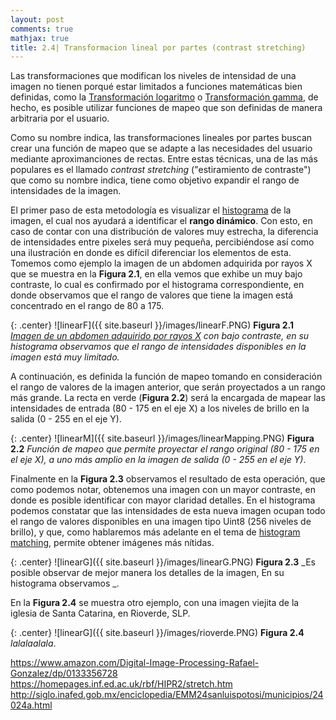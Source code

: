```yaml
---
layout: post
comments: true
mathjax: true
title: 2.4| Transformacion lineal por partes (contrast stretching)
---
```


Las transformaciones que modifican los niveles de intensidad de una imagen no tienen porqué estar limitados a funciones matemáticas bien definidas, como la [Transformación logaritmo](https://bryanmed.github.io/TransformacionLogaritmo/) o [Transformación gamma](https://bryanmed.github.io/correccionGamma/), de hecho, es posible utilizar funciones de mapeo que son definidas de manera arbitraria por el usuario.

Como su nombre indica, las transformaciones lineales por partes buscan crear una función de mapeo que se adapte a las necesidades del usuario mediante aproximanciones de rectas. Entre estas técnicas, una de las más populares es el llamado _contrast stretching_ ("estiramiento de contraste") que como su nombre indica, tiene como objetivo expandir el rango de intensidades de la imagen.

El primer paso de esta metodología es visualizar el [histograma](https://bryanmed.github.io/histograma/) de la imagen, el cual nos ayudará a identificar el __rango dinámico__. Con esto, en caso de contar con una distribución de valores muy estrecha, la diferencia de intensidades entre pixeles será muy pequeña, percibiéndose así como una ilustración en donde es difícil diferenciar los elementos de esta. Tomemos como ejemplo la imagen de un abdomen adquirida por rayos X que se muestra en la __Figura 2.1__, en ella vemos que exhibe un muy bajo contraste, lo cual es confirmado por el histograma correspondiente, en donde observamos que el rango de valores que tiene la imagen está concentrado en el rango de 80 a 175. 

{: .center}
![linearF]({{ site.baseurl }}/images/linearF.PNG)
__Figura 2.1__ _[Imagen de un abdomen adquirido por rayos X](https://www.quia.com/pages/ra110a.html) con bajo contraste, en su histograma observamos que el rango de intensidades disponibles en la imagen está muy limitado._

A continuación, es definida la función de mapeo tomando en consideración el rango de valores de la imagen anterior, que serán proyectados a un rango más grande. La recta en verde (__Figura 2.2__) será la encargada de mapear las intensidades de entrada (80 - 175 en el eje X) a los niveles de brillo en la salida (0 - 255 en el eje Y).

{: .center}
![linearM]({{ site.baseurl }}/images/linearMapping.PNG)
__Figura 2.2__ _Función de mapeo que permite proyectar el rango original (80 - 175 en el eje X), a uno más amplio en la imagen de salida (0 - 255 en el eje Y)_.

Finalmente en la __Figura 2.3__ observamos el resultado de esta operación, que como podemos notar, obtenemos una imagen con un mayor contraste, en donde es posible identificar con mayor claridad detalles. En el histograma podemos constatar que las intensidades de esta nueva imagen ocupan todo el rango de valores disponibles en una imagen tipo Uint8 (256 niveles de brillo), y que, como hablaremos más adelante en el tema de [histogram matching](www.bryanmed.github.io), permite obtener imágenes más nítidas.

{: .center}
![linearG]({{ site.baseurl }}/images/linearG.PNG)
__Figura 2.3__ _Es posible observar de mejor manera los detalles de la imagen, En su histograma observamos _.

En la __Figura 2.4__ se muestra otro ejemplo, con una imagen viejita de la iglesia de Santa Catarina, en Rioverde, SLP.

{: .center}
![linearG]({{ site.baseurl }}/images/rioverde.PNG)
__Figura 2.4__ _lalalaalala_.


https://www.amazon.com/Digital-Image-Processing-Rafael-Gonzalez/dp/0133356728
https://homepages.inf.ed.ac.uk/rbf/HIPR2/stretch.htm
http://siglo.inafed.gob.mx/enciclopedia/EMM24sanluispotosi/municipios/24024a.html

